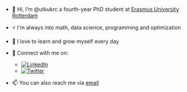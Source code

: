- 👋 Hi, I’m @utkukrc a fourth-year PhD student at [Erasmus University Rotterdam](https://www.eur.nl)
- ⚡ I'm always into math, data science, programming and optimization
- 🌱 I love to learn and grow myself every day
- 🎈 Connect with me on:
     - [![LinkedIn](https://img.shields.io/badge/linkedin-%230077B5.svg?style=for-the-badge&logo=linkedin&logoColor=white)](https://www.linkedin.com/in/utku-karaca)
     - [![Twitter](https://img.shields.io/badge/Twitter-%231DA1F2.svg?style=for-the-badge&logo=Twitter&logoColor=white)](https://www.twitter.com/utkukrc)

- 📫 You can also reach me via [email](mailto:utkukaraca@outlook.com)


<!---
utkukrc/utkukrc is a ✨ special ✨ repository because its `README.md` (this file) appears on your GitHub profile.
You can click the Preview link to take a look at your changes.
--->
